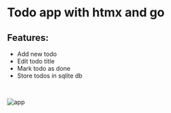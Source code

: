 # Todo app with htmx and go
## Features:
- Add new todo
- Edit todo title
- Mark todo as done
- Store todos in sqlite db

<br>

![app](https://github.com/srychert/htmx-go-todo/assets/83415215/b87ee9f6-aff2-42c8-aea6-42e6a32ae75d)
